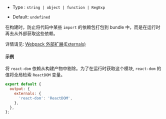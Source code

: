 - Type : `string | object | function | RegExp`

- Default: `undefined`

在构建时，防止将代码中某些 `import` 的依赖包打包到 bundle 中，而是在运行时再去从外部获取这些依赖。

详情请见: [Webpack 外部扩展(Externals)](https://webpack.docschina.org/configuration/externals/)

#### 示例

将 `react-dom` 依赖从构建产物中剔除。为了在运行时获取这个模块, `react-dom` 的值将全局检索 `ReactDOM` 变量。

```js
export default {
  output: {
    externals: {
      'react-dom': 'ReactDOM',
    },
  },
};
```
